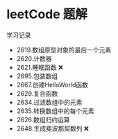 # leetCode 题解

学习记录

* 2619.数组原型对象的最后一个元素
* 2620.计数器
* 2621.睡眠函数 ❌
* 2695.包装数组
* 2667.创建HelloWorld函数
* 2629.复合函数
* 2634.过滤数组中的元素
* 2635.转换数组中的每个元素
* 2626.数组归约运算
* 2648.生成斐波那契数列 ❌